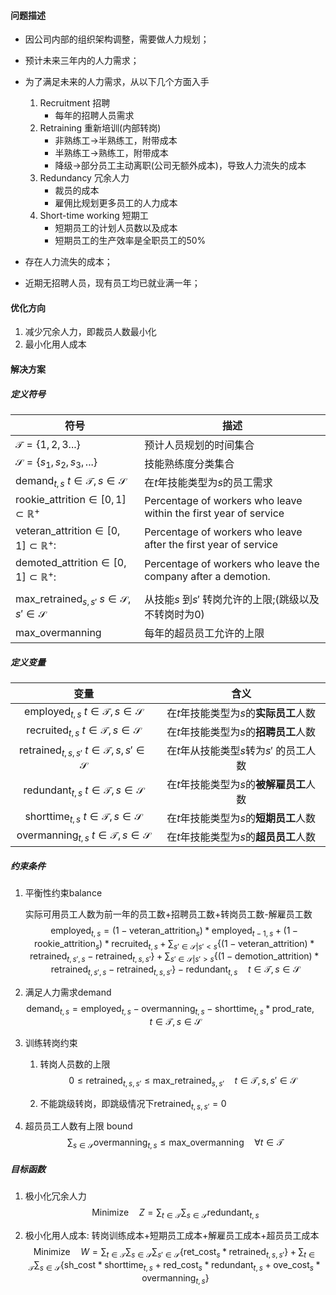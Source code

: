 #### 问题描述

- 因公司内部的组织架构调整，需要做人力规划；
- 预计未来三年内的人力需求；
- 为了满足未来的人力需求，从以下几个方面入手
  1. Recruitment 招聘
     - 每年的招聘人员需求
  2. Retraining 重新培训(内部转岗)
     - 非熟练工->半熟练工，附带成本
     - 半熟练工->熟练工，附带成本
     - 降级->部分员工主动离职(公司无额外成本)，导致人力流失的成本
  3. Redundancy 冗余人力
     - 裁员的成本
     - 雇佣比规划更多员工的人力成本
  4. Short-time working 短期工
     - 短期员工的计划人员数以及成本
     - 短期员工的生产效率是全职员工的50%

- 存在人力流失的成本；
- 近期无招聘人员，现有员工均已就业满一年；

#### 优化方向

1. 减少冗余人力，即裁员人数最小化
2. 最小化用人成本

#### 解决方案

##### 定义符号

| 符号                                                         | 描述                                                         |
| ------------------------------------------------------------ | ------------------------------------------------------------ |
| $\mathcal{T}=\{1,2,3...\}$                                   | 预计人员规划的时间集合                                       |
| $\mathcal{S}=\{s_1,s_2,s_3,...\}$                            | 技能熟练度分类集合                                           |
| $\text{demand}_{t,s}$        $t\in\mathcal{T}, s\in\mathcal{S}$ | 在$t$年技能类型为$s$的员工需求                               |
| $\text{rookie_attrition} \in [0,1] \subset \mathbb{R}^+$     | Percentage of workers who leave within the first year of service |
| $\text{veteran_attrition} \in [0,1] \subset \mathbb{R}^+$:   | Percentage of workers who leave after the first year of service |
| $\text{demoted_attrition} \in [0,1] \subset \mathbb{R}^+$:   | Percentage of workers who leave the company after a demotion. |
|                                                              |                                                              |
| $\text{max_retrained}_{s,s'}$        $s\in\mathcal{S}, s'\in\mathcal{S}$ | 从技能$s$ 到$s'$ 转岗允许的上限;(跳级以及不转岗时为0)        |
| $\text{max_overmanning}$                                     | 每年的超员员工允许的上限                                     |

##### 定义变量

|                             变量                             |                   含义                   |
| :----------------------------------------------------------: | :--------------------------------------: |
| $\text{employed}_{t,s}$           $t\in\mathcal{T}, s\in\mathcal{S}$ |  在$t$年技能类型为$s$的**实际员工**人数  |
| $\text{recruited}_{t,s}$           $t\in\mathcal{T}, s\in\mathcal{S}$ |  在$t$年技能类型为$s$的**招聘员工**人数  |
| $\text{retrained}_{t,s,s'}$       $t\in\mathcal{T}, s,s'\in\mathcal{S}$ | 在$t$年从技能类型$s$转为$s'$ 的员工人数  |
| $\text{redundant}_{t,s}$         $t\in\mathcal{T}, s\in\mathcal{S}$ | 在$t$年技能类型为$s$的**被解雇员工**人数 |
| $\text{shorttime}_{t,s}$           $t\in\mathcal{T}, s\in\mathcal{S}$ |  在$t$年技能类型为$s$的**短期员工**人数  |
| $\text{overmanning}_{t,s}$           $t\in\mathcal{T}, s\in\mathcal{S}$ |  在$t$年技能类型为$s$的**超员员工**人数  |

##### 约束条件

1. 平衡性约束balance

   实际可用员工人数为前一年的员工数+招聘员工数+转岗员工数-解雇员工数
   $$
   \text{employed}_{t,s} =  (1-\text{veteran_attrition}_s)*\text{employed}_{t-1,s} + (1-\text{rookie_attrition}_s)*\text{recruited}_{t,s}+\sum_{s' \in \mathcal{S} | s' < s}{\{(1-\text{veteran_attrition})*\text{retrained}_{t,s',s} - \text{retrained}_{t,s,s'}\}} + \sum_{s' \in \mathcal{S} | s' > s}{\{(1-\text{demotion_attrition})*\text{retrained}_{t,s',s} - \text{retrained}_{t,s,s'}\}} - \text{redundant}_{t,s} \quad t\in\mathcal{T},s\in\mathcal{S}
   $$

2. 满足人力需求demand
   $$
   \text{demand}_{t,s} = \text{employed}_{t,s} - \text{overmanning}_{t,s} - \text{shorttime}_{t,s} * \text{prod_rate}, \quad  t\in\mathcal{T}, s\in\mathcal{S}
   $$

3. 训练转岗约束

   1. 转岗人员数的上限
      $$
      0\leq \text{retrained}_{t,s,s'}\leq \text{max_retrained}_{s,s'}    \quad   t\in\mathcal{T}, s,s'\in\mathcal{S}
      $$

   2. 不能跳级转岗，即跳级情况下$\text{retrained}_{t,s,s'}=0$

4. 超员员工人数有上限 bound 
   $$
   \sum_{s \in \mathcal{S}}{\text{overmanning}_{t,s}} \leq \text{max_overmanning} \quad \forall t \in \mathcal{T}
   $$

##### 目标函数

1. 极小化冗余人力
   $$
   \text{Minimize} \quad Z = \sum_{t \in \mathcal{T}}\sum_{s \in \mathcal{S}}{\text{redundant}_{t,s}}
   $$
   

2. 极小化用人成本: 转岗训练成本+短期员工成本+解雇员工成本+超员员工成本
   $$
   \text{Minimize} \quad W = \sum_{t \in\mathcal{T}}\sum_{s \in\mathcal{S}}\sum_{s' \in\mathcal{S}}{\{\text{ret_cost}_{s}*\text{retrained}_{t,s,s'}}\} + \sum_{t \in\mathcal{T}}\sum_{s \in\mathcal{S}}{\{\text{sh_cost}*\text{shorttime}_{t,s} + \text{red_cost}_s*\text{redundant}_{t,s} + \text{ove_cost}_s*\text{overmanning}_{t,s}\}}
   $$
   



